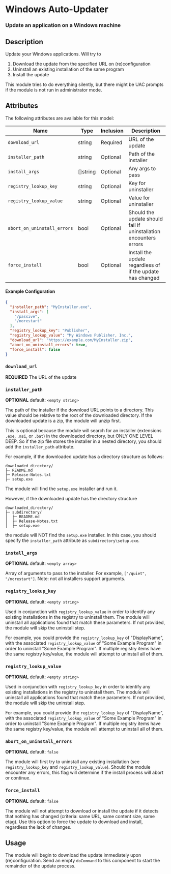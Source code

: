 # Windows Auto-Updater
### Update an application on a Windows machine

## Description
Update your Windows applications. Will try to
1. Download the update from the specified URL on (re)configuration
1. Uninstall an existing installation of the same program
1. Install the update

This module tries to do everything silently, but there might be UAC prompts if the module is not run in administrator mode.

## Attributes
The following attributes are available for this model:

| Name                        | Type     | Inclusion | Description                                                                       |
|-----------------------------|----------|-----------|-------------------------------------------------------------------|
| `download_url`              | string   | Required  | URL of the update                                                 |
| `installer_path`            | string   | Optional  | Path of the installer                                             |
| `install_args`              | []string | Optional  | Any args to pass                                                  |
| `registry_lookup_key`       | string   | Optional  | Key for uninstaller                                               |
| `registry_lookup_value`     | string   | Optional  | Value for uninstaller                                             |
| `abort_on_uninstall_errors` | bool     | Optional  | Should the update should fail if uninstallation encounters errors |
| `force_install`             | bool     | Optional  | Install the update regardless of if the update has changed        |

#### Example Configuration

```json
{
  "installer_path": "MyInstaller.exe",
  "install_args": [
    "/passive",
    "/norestart"
  ],
  "registry_lookup_key": "Publisher",
  "registry_lookup_value": "My Windows Publisher, Inc.",
  "download_url": "https://example.com/MyInstaller.zip",
  "abort_on_uninstall_errors": true,
  "force_install": false
}
```

### `download_url` 
**REQUIRED** 
The URL of the update

### `installer_path` 
**OPTIONAL** default: `<empty string>`

The path of the installer if the download URL points to a directory. This value should be relative to the root of the downloaded directory. If the downloaded update is a zip, the module will unzip first.

This is optional because the module will search for an installer (extensions `.exe`, `.msi`, or `.bat`) in the downloaded directory, but ONLY ONE LEVEL DEEP. So if the zip file stores the installer in a nested directory, you should add the `installer_path` attribute.

For example, if the downloaded update has a directory structure as follows:
```
downloaded_directory/
├─ README.md
├─ Release-Notes.txt
├─ setup.exe
```
The module will find the `setup.exe` installer and run it.

However, if the downloaded update has the directory structure
```
downloaded_directory/
├─ subdirectory/
│  ├─ README.md
│  ├─ Release-Notes.txt
│  ├─ setup.exe
```
the module will NOT find the `setup.exe` installer. In this case, you should specify the `installer_path` attribute as `subdirectory\setup.exe`.

### `install_args` 
**OPTIONAL** default: `<empty array>`

Array of arguments to pass to the installer. For example, `["/quiet", "/norestart"]`. Note: not all installers support arguments.

### `registry_lookup_key`
**OPTIONAL** default: `<empty string>`

Used in conjunction with `registry_lookup_value` in order to identify any existing installations in the registry to uninstall them. The module will uninstall all applications found that match these parameters. If not provided, the module will skip the uninstall step.

For example, you could provide the `registry_lookup_key` of "DisplayName", with the associated `registry_lookup_value` of "Some Example Program" in order to uninstall "Some Example Program". If multiple registry items have the same registry key/value, the module will attempt to uninstall all of them.

### `registry_lookup_value`
**OPTIONAL** default: `<empty string>`

Used in conjunction with `registry_lookup_key` in order to identify any existing installations in the registry to uninstall them. The module will uninstall all applications found that match these parameters. If not provided, the module will skip the uninstall step.

For example, you could provide the `registry_lookup_key` of "DisplayName", with the associated `registry_lookup_value` of "Some Example Program" in order to uninstall "Some Example Program". If multiple registry items have the same registry key/value, the module will attempt to uninstall all of them.

### `abort_on_uninstall_errors`
**OPTIONAL** default: `false`

The module will first try to uninstall any existing installation (see `registry_lookup_key` and `registry_lookup_value`). Should the module encounter any errors, this flag will determine if the install process will abort or continue.

### `force_install`
**OPTIONAL** default: `false`

The module will not attempt to download or install the update if it detects that nothing has changed (criteria: same URL, same content size, same etag). Use this option to force the update to download and install, regardless the lack of changes.

## Usage
The module will begin to download the update immediately upon (re)configuration. Send an empty `doCommand` to this component to start the remainder of the update process.
